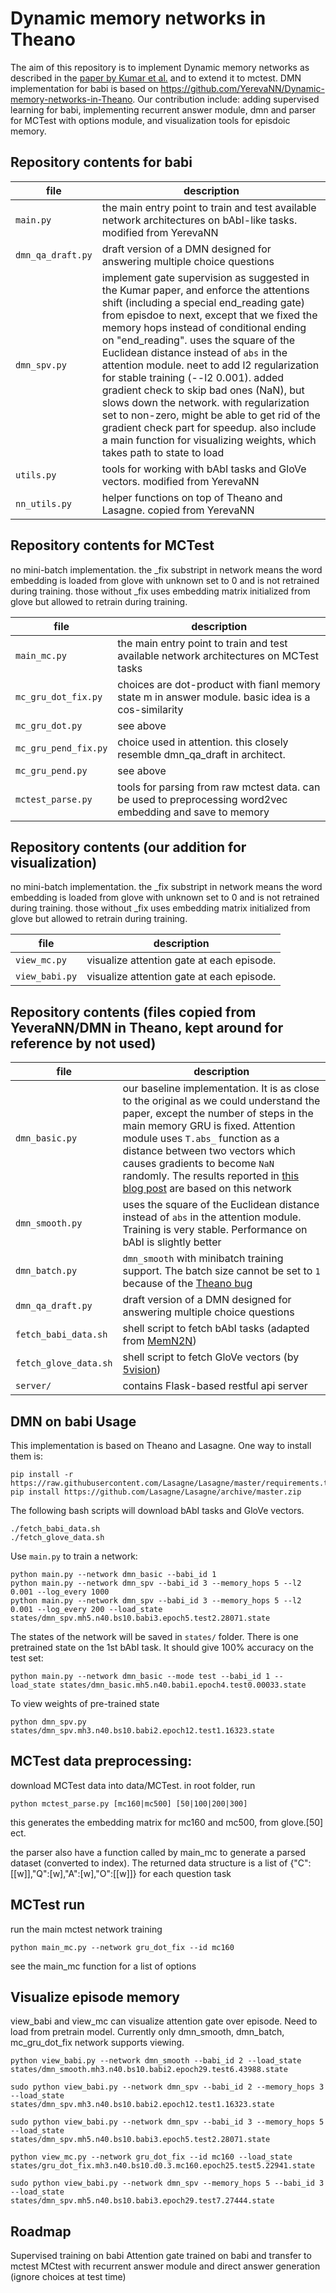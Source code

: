 # Dynamic memory networks in Theano
The aim of this repository is to implement Dynamic memory networks 
as described in the [paper by Kumar et al.](http://arxiv.org/abs/1506.07285)
and to extend it to mctest. DMN implementation for babi is based on https://github.com/YerevaNN/Dynamic-memory-networks-in-Theano. Our contribution include: adding supervised learning for babi, implementing recurrent answer module, dmn and parser for MCTest with options module, and visualization tools for episdoic memory.

## Repository contents for babi
| file | description |
| --- | --- |
| `main.py` | the main entry point to train and test available network architectures on bAbI-like tasks. modified from YerevaNN |
| `dmn_qa_draft.py` | draft version of a DMN designed for answering multiple choice questions | 
| `dmn_spv.py` | implement gate supervision as suggested in the Kumar paper, and enforce the attentions shift (including a special end_reading gate) from episdoe to next, except that we fixed the memory hops instead of conditional ending on "end_reading". uses the square of the Euclidean distance instead of `abs` in the attention module. neet to add l2 regularization for stable training (--l2 0.001). added gradient check to skip bad ones (NaN), but slows down the network. with regularization set to non-zero, might be able to get rid of the gradient check part for speedup. also include a main function for visualizing weights, which takes path to state to load |
| `utils.py` | tools for working with bAbI tasks and GloVe vectors. modified from YerevaNN |
| `nn_utils.py` | helper functions on top of Theano and Lasagne. copied from YerevaNN |

## Repository contents for MCTest

no mini-batch implementation. the _fix substript in network means the word embedding is loaded from glove with unknown set to 0 and is not retrained during training. those without _fix uses embedding matrix initialized from glove but allowed to retrain during training. 

| file | description |
| --- | --- |
| `main_mc.py` | the main entry point to train and test available network architectures on MCTest tasks |
| `mc_gru_dot_fix.py` | choices are dot-product with fianl memory state m in answer module. basic idea is a cos-similarity |
| `mc_gru_dot.py`  | see above |
| `mc_gru_pend_fix.py` | choice used in attention. this closely resemble dmn_qa_draft in architect. | 
| `mc_gru_pend.py` | see above | 
| `mctest_parse.py` | tools for parsing from raw mctest data. can be used to preprocessing word2vec embedding and save to memory |

## Repository contents (our addition for visualization)

no mini-batch implementation. the _fix substript in network means the word embedding is loaded from glove with unknown set to 0 and is not retrained during training. those without _fix uses embedding matrix initialized from glove but allowed to retrain during training. 

| file | description |
| --- | --- |
| `view_mc.py` | visualize attention gate at each episode. |
| `view_babi.py` | visualize attention gate at each episode. |

## Repository contents (files copied from YeveraNN/DMN in Theano, kept around for reference by not used)

| file | description |
| --- | --- |
| `dmn_basic.py` | our baseline implementation. It is as close to the original as we could understand the paper, except the number of steps in the main memory GRU is fixed. Attention module uses `T.abs_` function as a distance between two vectors which causes gradients to become `NaN` randomly.  The results reported in [this blog post](http://yerevann.github.io/2016/02/05/implementing-dynamic-memory-networks/) are based on this network |
| `dmn_smooth.py` | uses the square of the Euclidean distance instead of `abs` in the attention module. Training is very stable. Performance on bAbI is slightly better |
| `dmn_batch.py` | `dmn_smooth` with minibatch training support. The batch size cannot be set to `1` because of the [Theano bug](https://github.com/Theano/Theano/issues/1772) | 
| `dmn_qa_draft.py` | draft version of a DMN designed for answering multiple choice questions | 
| `fetch_babi_data.sh` | shell script to fetch bAbI tasks (adapted from [MemN2N](https://github.com/npow/MemN2N)) |
| `fetch_glove_data.sh` | shell script to fetch GloVe vectors (by [5vision](https://github.com/5vision/kaggle_allen)) |
| `server/` | contains Flask-based restful api server |

## DMN on babi Usage

This implementation is based on Theano and Lasagne. One way to install them is:

    pip install -r https://raw.githubusercontent.com/Lasagne/Lasagne/master/requirements.txt
    pip install https://github.com/Lasagne/Lasagne/archive/master.zip

The following bash scripts will download bAbI tasks and GloVe vectors.

    ./fetch_babi_data.sh
    ./fetch_glove_data.sh

Use `main.py` to train a network:

    python main.py --network dmn_basic --babi_id 1
    python main.py --network dmn_spv --babi_id 3 --memory_hops 5 --l2 0.001 --log_every 1000
    python main.py --network dmn_spv --babi_id 3 --memory_hops 5 --l2 0.001 --log_every 200 --load_state states/dmn_spv.mh5.n40.bs10.babi3.epoch5.test2.28071.state

The states of the network will be saved in `states/` folder. 
There is one pretrained state on the 1st bAbI task. It should give 100% accuracy on the test set:

    python main.py --network dmn_basic --mode test --babi_id 1 --load_state states/dmn_basic.mh5.n40.babi1.epoch4.test0.00033.state

To view weights of pre-trained state
    
    python dmn_spv.py states/dmn_spv.mh3.n40.bs10.babi2.epoch12.test1.16323.state

## MCTest data preprocessing:
download MCTest data into data/MCTest.
in root folder, run
    
    python mctest_parse.py [mc160|mc500] [50|100|200|300]
    
this generates the embedding matrix for mc160 and mc500, from glove.[50] ect.

the parser also have a function called by main_mc to generate a parsed dataset (converted to index). The returned data structure is a list of {"C":[[w]],"Q":[w],"A":[w],"O":[[w]]} for each question task

## MCTest run
run the main mctest network training
    
    python main_mc.py --network gru_dot_fix --id mc160

see the main_mc function for a list of options

## Visualize episode memory
view_babi and view_mc can visualize attention gate over episode. Need to load from pretrain model. Currently only dmn_smooth, dmn_batch, mc_gru_dot_fix network supports viewing.

    python view_babi.py --network dmn_smooth --babi_id 2 --load_state states/dmn_smooth.mh3.n40.bs10.babi2.epoch29.test6.43988.state
    
    sudo python view_babi.py --network dmn_spv --babi_id 2 --memory_hops 3 --load_state states/dmn_spv.mh3.n40.bs10.babi2.epoch12.test1.16323.state
    
    sudo python view_babi.py --network dmn_spv --babi_id 3 --memory_hops 5 --load_state states/dmn_spv.mh5.n40.bs10.babi3.epoch5.test2.28071.state
    
    python view_mc.py --network gru_dot_fix --id mc160 --load_state states/gru_dot_fix.mh3.n40.bs10.d0.3.mc160.epoch25.test5.22941.state
    
    sudo python view_babi.py --network dmn_spv --memory_hops 5 --babi_id 3 --load_state states/dmn_spv.mh5.n40.bs10.babi3.epoch29.test7.27444.state

## Roadmap

Supervised training on babi
Attention gate trained on babi and transfer to mctest
MCtest with recurrent answer module and direct answer generation (ignore choices at test time)

